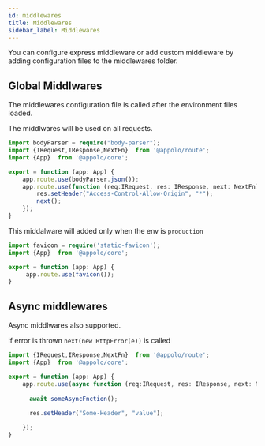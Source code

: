 ```yaml
---
id: middlewares
title: Middlewares
sidebar_label: Middlewares
---
```


You can configure express middleware or add custom middleware by adding configuration files to the middlewares folder.

## Global Middlwares
The middlewares configuration file is called after the environment files loaded.

The middlwares will be used on all requests.
```typescript title="config/middlewares/all.ts"
import bodyParser = require("body-parser");
import {IRequest,IResponse,NextFn}  from '@appolo/route';
import {App}  from '@appolo/core';

export = function (app: App) {
    app.route.use(bodyParser.json());
    app.route.use(function (req:IRequest, res: IResponse, next: NextFn) {
        res.setHeader("Access-Control-Allow-Origin", "*");
        next();
    });
}
```
This middalware will added only when the env is `production`
```typescript title="config/middlewares/production.ts"
import favicon = require('static-favicon');
import {App}  from '@appolo/core';

export = function (app: App) {
     app.route.use(favicon());
}
```

## Async middlewares
Async middlwares also supported. 

if error is thrown `next(new HttpError(e))` is called
```typescript
import {IRequest,IResponse,NextFn}  from '@appolo/route';
import {App}  from '@appolo/core';

export = function (app: App) {
    app.route.use(async function (req:IRequest, res: IResponse, next: NextFn) {
        
      await someAsyncFnction();
     
      res.setHeader("Some-Header", "value");

    });
}
```
